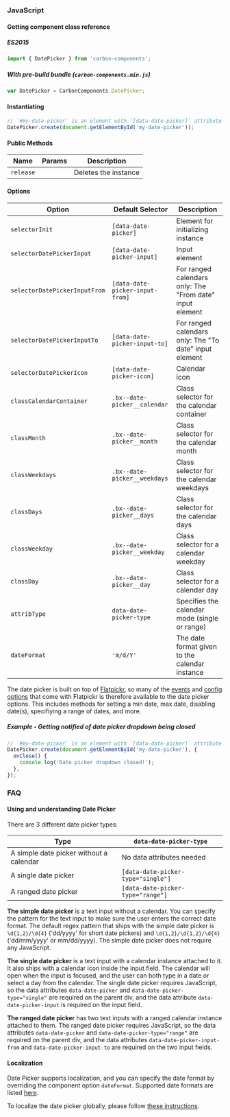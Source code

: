 ### JavaScript

#### Getting component class reference

##### ES2015

```javascript
import { DatePicker } from 'carbon-components';
```

##### With pre-build bundle (`carbon-components.min.js`)

```javascript
var DatePicker = CarbonComponents.DatePicker;
```

#### Instantiating

```javascript
// `#my-date-picker` is an element with `[data-date-picker]` attribute
DatePicker.create(document.getElementById('my-date-picker'));
```

#### Public Methods

| Name      | Params | Description          |
| --------- | ------ | -------------------- |
| `release` |        | Deletes the instance |

#### Options

| Option                        | Default Selector                | Description                                              |
| ----------------------------- | ------------------------------- | -------------------------------------------------------- |
| `selectorInit`                | `[data-date-picker]`            | Element for initializing instance                        |
| `selectorDatePickerInput`     | `[data-date-picker-input]`      | Input element                                            |
| `selectorDatePickerInputFrom` | `[data-date-picker-input-from]` | For ranged calendars only: The "From date" input element |
| `selectorDatePickerInputTo`   | `[data-date-picker-input-to]`   | For ranged calendars only: The "To date" input element   |
| `selectorDatePickerIcon`      | `[data-date-picker-icon]`       | Calendar icon                                            |
| `classCalendarContainer`      | `.bx--date-picker__calendar`    | Class selector for the calendar container                |
| `classMonth`                  | `.bx--date-picker__month`       | Class selector for the calendar month                    |
| `classWeekdays`               | `.bx--date-picker__weekdays`    | Class selector for the calendar weekdays                 |
| `classDays`                   | `.bx--date-picker__days`        | Class selector for the calendar days                     |
| `classWeekday`                | `.bx--date-picker__weekday`     | Class selector for a calendar weekday                    |
| `classDay`                    | `.bx--date-picker__day`         | Class selector for a calendar day                        |
| `attribType`                  | `data-date-picker-type`         | Specifies the calendar mode (single or range)            |
| `dateFormat`                  | `'m/d/Y'`                       | The date format given to the calendar instance           |

The date picker is built on top of [Flatpickr](https://chmln.github.io/flatpickr/), so many of the [events](https://chmln.github.io/flatpickr/events/) and [config options](https://chmln.github.io/flatpickr/options/) that come with Flatpickr is therefore available to the date picker options. This includes methods for setting a min date, max date, disabling date(s), specifiying a range of dates, and more.

##### Example - Getting notified of date picker dropdown being closed

```javascript
// `#my-date-picker` is an element with `[data-date-picker]` attribute
DatePicker.create(document.getElementById('my-date-picker'), {
  onClose() {
    console.log('Date picker dropdown closed!');
  },
});
```

### FAQ

#### Using and understanding Date Picker

There are 3 different date picker types:

| Type                                    | `data-date-picker-type`            |
| --------------------------------------- | ---------------------------------- |
| A simple date picker without a calendar | No data attributes needed          |
| A single date picker                    | `[data-date-picker-type="single"]` |
| A ranged date picker                    | `[data-date-picker-type="range"]`  |

**The simple date picker** is a text input without a calendar. You can specify the pattern for the text input to make sure the user enters the correct date format. The default regex pattern that ships with the
simple date picker is `\d{1,2}/\d{4}` ('dd/yyyy' for short date pickers) and `\d{1,2}/\d{1,2}/\d{4}` ('dd/mm/yyyy' or mm/dd/yyyy). The simple date picker does not require any JavaScript.

**The single date picker** is a text input with a calendar instance attached to it. It also ships with a calendar icon inside the input field. The calendar will open when the input is focused, and the user can both type in a date or select a day from the calendar. The single date picker requires JavaScript, so the data attributes `data-date-picker` and `data-date-picker-type="single"` are required on the parent div, and the data attribute `data-date-picker-input` is required on the input field.

**The ranged date picker** has two text inputs with a ranged calendar instance attached to them. The ranged date picker requires JavaScript, so the data attributes `data-date-picker` and `data-date-picker-type="range"` are required on the parent div, and the data attributes `data-date-picker-input-from` and `data-date-picker-input-to` are required on the two input fields.

#### Localization

Date Picker supports localization, and you can specify the date format by overriding the component option `dateFormat`. Supported date formats are listed [here](https://chmln.github.io/flatpickr/formatting/).

To localize the date picker globally, please follow [these instructions](https://chmln.github.io/flatpickr/localization/).

